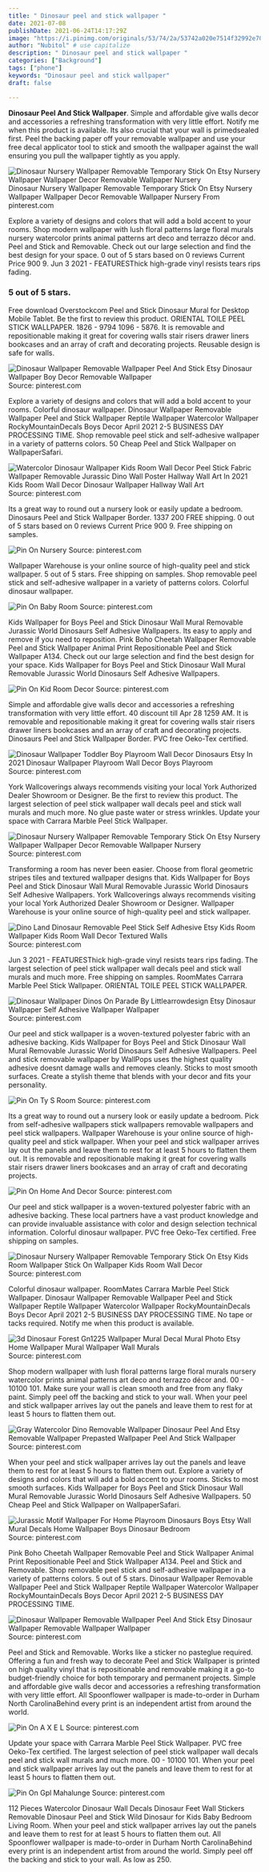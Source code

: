 ```yaml
---
title: " Dinosaur peel and stick wallpaper "
date: 2021-07-08
publishDate: 2021-06-24T14:17:29Z
image: "https://i.pinimg.com/originals/53/74/2a/53742a020e7514f32992e70ad40f95e1.jpg"
author: "Nubitol" # use capitalize
description: " Dinosaur peel and stick wallpaper "
categories: ["Background"]
tags: ["phone"]
keywords: "Dinosaur peel and stick wallpaper"
draft: false

---
```



**Dinosaur Peel And Stick Wallpaper**. Simple and affordable give walls decor and accessories a refreshing transformation with very little effort. Notify me when this product is available. Its also crucial that your wall is primedsealed first. Peel the backing paper off your removable wallpaper and use your free decal applicator tool to stick and smooth the wallpaper against the wall ensuring you pull the wallpaper tightly as you apply.

![Dinosaur Nursery Wallpaper Removable Temporary Stick On Etsy Nursery Wallpaper Wallpaper Decor Removable Wallpaper Nursery](https://i.pinimg.com/originals/9a/d0/b2/9ad0b2728c709422838e70e5bcdbf002.jpg "Dinosaur Nursery Wallpaper Removable Temporary Stick On Etsy Nursery Wallpaper Wallpaper Decor Removable Wallpaper Nursery")
Dinosaur Nursery Wallpaper Removable Temporary Stick On Etsy Nursery Wallpaper Wallpaper Decor Removable Wallpaper Nursery From pinterest.com


Explore a variety of designs and colors that will add a bold accent to your rooms. Shop modern wallpaper with lush floral patterns large floral murals nursery watercolor prints animal patterns art deco and terrazzo décor and. Peel and Stick and Removable. Check out our large selection and find the best design for your space. 0 out of 5 stars based on 0 reviews Current Price 900 9. Jun 3 2021 - FEATURESThick high-grade vinyl resists tears rips fading.

### 5 out of 5 stars.

Free download Overstockcom Peel and Stick Dinosaur Mural for Desktop Mobile Tablet. Be the first to review this product. ORIENTAL TOILE PEEL STICK WALLPAPER. 1826 - 9794 1096 - 5876. It is removable and repositionable making it great for covering walls stair risers drawer liners bookcases and an array of craft and decorating projects. Reusable design is safe for walls.


![Dinosaur Wallpaper Removable Wallpaper Peel And Stick Etsy Dinosaur Wallpaper Boy Decor Removable Wallpaper](https://i.pinimg.com/originals/1c/14/fb/1c14fb8b5a452f93978a1988bc69923e.jpg "Dinosaur Wallpaper Removable Wallpaper Peel And Stick Etsy Dinosaur Wallpaper Boy Decor Removable Wallpaper")
Source: pinterest.com

Explore a variety of designs and colors that will add a bold accent to your rooms. Colorful dinosaur wallpaper. Dinosaur Wallpaper Removable Wallpaper Peel and Stick Wallpaper Reptile Wallpaper Watercolor Wallpaper RockyMountainDecals Boys Decor April 2021 2-5 BUSINESS DAY PROCESSING TIME. Shop removable peel stick and self-adhesive wallpaper in a variety of patterns colors. 50 Cheap Peel and Stick Wallpaper on WallpaperSafari.

![Watercolor Dinosaur Wallpaper Kids Room Wall Decor Peel Stick Fabric Wallpaper Removable Jurassic Dino Wall Poster Hallway Wall Art In 2021 Kids Room Wall Decor Dinosaur Wallpaper Hallway Wall Art](https://i.pinimg.com/736x/fc/71/fd/fc71fd5b7b4a6cbeb94db75a311fac0d.jpg "Watercolor Dinosaur Wallpaper Kids Room Wall Decor Peel Stick Fabric Wallpaper Removable Jurassic Dino Wall Poster Hallway Wall Art In 2021 Kids Room Wall Decor Dinosaur Wallpaper Hallway Wall Art")
Source: pinterest.com

Its a great way to round out a nursery look or easily update a bedroom. Dinosaurs Peel and Stick Wallpaper Border. 1337 200 FREE shipping. 0 out of 5 stars based on 0 reviews Current Price 900 9. Free shipping on samples.

![Pin On Nursery](https://i.pinimg.com/736x/f3/a2/ae/f3a2ae8e4b6521225c33ec8e8e037ca3.jpg "Pin On Nursery")
Source: pinterest.com

Wallpaper Warehouse is your online source of high-quality peel and stick wallpaper. 5 out of 5 stars. Free shipping on samples. Shop removable peel stick and self-adhesive wallpaper in a variety of patterns colors. Colorful dinosaur wallpaper.

![Pin On Baby Room](https://i.pinimg.com/474x/27/cc/1d/27cc1dcee921ec5dbf4ade5a59c35c60.jpg "Pin On Baby Room")
Source: pinterest.com

Kids Wallpaper for Boys Peel and Stick Dinosaur Wall Mural Removable Jurassic World Dinosaurs Self Adhesive Wallpapers. Its easy to apply and remove if you need to reposition. Pink Boho Cheetah Wallpaper Removable Peel and Stick Wallpaper Animal Print Repositionable Peel and Stick Wallpaper A134. Check out our large selection and find the best design for your space. Kids Wallpaper for Boys Peel and Stick Dinosaur Wall Mural Removable Jurassic World Dinosaurs Self Adhesive Wallpapers.

![Pin On Kid Room Decor](https://i.pinimg.com/736x/32/3f/23/323f23039b604ee493ca5ad167fd86c9.jpg "Pin On Kid Room Decor")
Source: pinterest.com

Simple and affordable give walls decor and accessories a refreshing transformation with very little effort. 40 discount till Apr 28 1259 AM. It is removable and repositionable making it great for covering walls stair risers drawer liners bookcases and an array of craft and decorating projects. Dinosaurs Peel and Stick Wallpaper Border. PVC free Oeko-Tex certified.

![Dinosaur Wallpaper Toddler Boy Playroom Wall Decor Dinosaurs Etsy In 2021 Dinosaur Wallpaper Playroom Wall Decor Boys Playroom](https://i.pinimg.com/736x/fa/ea/6a/faea6ae6c9094c7d782cd883667b0c29.jpg "Dinosaur Wallpaper Toddler Boy Playroom Wall Decor Dinosaurs Etsy In 2021 Dinosaur Wallpaper Playroom Wall Decor Boys Playroom")
Source: pinterest.com

York Wallcoverings always recommends visiting your local York Authorized Dealer Showroom or Designer. Be the first to review this product. The largest selection of peel stick wallpaper wall decals peel and stick wall murals and much more. No glue paste water or stress wrinkles. Update your space with Carrara Marble Peel Stick Wallpaper.

![Dinosaur Nursery Wallpaper Removable Temporary Stick On Etsy Nursery Wallpaper Wallpaper Decor Removable Wallpaper Nursery](https://i.pinimg.com/originals/9a/d0/b2/9ad0b2728c709422838e70e5bcdbf002.jpg "Dinosaur Nursery Wallpaper Removable Temporary Stick On Etsy Nursery Wallpaper Wallpaper Decor Removable Wallpaper Nursery")
Source: pinterest.com

Transforming a room has never been easier. Choose from floral geometric stripes tiles and textured wallpaper designs that. Kids Wallpaper for Boys Peel and Stick Dinosaur Wall Mural Removable Jurassic World Dinosaurs Self Adhesive Wallpapers. York Wallcoverings always recommends visiting your local York Authorized Dealer Showroom or Designer. Wallpaper Warehouse is your online source of high-quality peel and stick wallpaper.

![Dino Land Dinosaur Removable Peel Stick Self Adhesive Etsy Kids Room Wallpaper Kids Room Wall Decor Textured Walls](https://i.pinimg.com/originals/9e/1c/fd/9e1cfdfc1e0876ceadaa985afe761d13.jpg "Dino Land Dinosaur Removable Peel Stick Self Adhesive Etsy Kids Room Wallpaper Kids Room Wall Decor Textured Walls")
Source: pinterest.com

Jun 3 2021 - FEATURESThick high-grade vinyl resists tears rips fading. The largest selection of peel stick wallpaper wall decals peel and stick wall murals and much more. Free shipping on samples. RoomMates Carrara Marble Peel Stick Wallpaper. ORIENTAL TOILE PEEL STICK WALLPAPER.

![Dinosaur Wallpaper Dinos On Parade By Littlearrowdesign Etsy Dinosaur Wallpaper Self Adhesive Wallpaper Wallpaper](https://i.pinimg.com/736x/e4/a2/7d/e4a27dd02035e05652907414953968f4.jpg "Dinosaur Wallpaper Dinos On Parade By Littlearrowdesign Etsy Dinosaur Wallpaper Self Adhesive Wallpaper Wallpaper")
Source: pinterest.com

Our peel and stick wallpaper is a woven-textured polyester fabric with an adhesive backing. Kids Wallpaper for Boys Peel and Stick Dinosaur Wall Mural Removable Jurassic World Dinosaurs Self Adhesive Wallpapers. Peel and stick removable wallpaper by WallPops uses the highest quality adhesive doesnt damage walls and removes cleanly. Sticks to most smooth surfaces. Create a stylish theme that blends with your decor and fits your personality.

![Pin On Ty S Room](https://i.pinimg.com/originals/8c/72/eb/8c72eb94b8c2c2e3b31cf7aba4922a36.jpg "Pin On Ty S Room")
Source: pinterest.com

Its a great way to round out a nursery look or easily update a bedroom. Pick from self-adhesive wallpapers stick wallpapers removable wallpapers and peel stick wallpapers. Wallpaper Warehouse is your online source of high-quality peel and stick wallpaper. When your peel and stick wallpaper arrives lay out the panels and leave them to rest for at least 5 hours to flatten them out. It is removable and repositionable making it great for covering walls stair risers drawer liners bookcases and an array of craft and decorating projects.

![Pin On Home And Decor](https://i.pinimg.com/originals/56/57/9e/56579eece6f60fb162d835a5230ff090.png "Pin On Home And Decor")
Source: pinterest.com

Our peel and stick wallpaper is a woven-textured polyester fabric with an adhesive backing. These local partners have a vast product knowledge and can provide invaluable assistance with color and design selection technical information. Colorful dinosaur wallpaper. PVC free Oeko-Tex certified. Free shipping on samples.

![Dinosaur Nursery Wallpaper Removable Temporary Stick On Etsy Kids Room Wallpaper Stick On Wallpaper Kids Room Wall Decor](https://i.pinimg.com/736x/c7/b9/ce/c7b9ced3f651b657ea4bed9d788d5beb.jpg "Dinosaur Nursery Wallpaper Removable Temporary Stick On Etsy Kids Room Wallpaper Stick On Wallpaper Kids Room Wall Decor")
Source: pinterest.com

Colorful dinosaur wallpaper. RoomMates Carrara Marble Peel Stick Wallpaper. Dinosaur Wallpaper Removable Wallpaper Peel and Stick Wallpaper Reptile Wallpaper Watercolor Wallpaper RockyMountainDecals Boys Decor April 2021 2-5 BUSINESS DAY PROCESSING TIME. No tape or tacks required. Notify me when this product is available.

![3d Dinosaur Forest Gn1225 Wallpaper Mural Decal Mural Photo Etsy Home Wallpaper Mural Wallpaper Wall Murals](https://i.pinimg.com/736x/26/3c/3f/263c3f4a249011c67d9f7aa227f815af.jpg "3d Dinosaur Forest Gn1225 Wallpaper Mural Decal Mural Photo Etsy Home Wallpaper Mural Wallpaper Wall Murals")
Source: pinterest.com

Shop modern wallpaper with lush floral patterns large floral murals nursery watercolor prints animal patterns art deco and terrazzo décor and. 00 - 10100 101. Make sure your wall is clean smooth and free from any flaky paint. Simply peel off the backing and stick to your wall. When your peel and stick wallpaper arrives lay out the panels and leave them to rest for at least 5 hours to flatten them out.

![Gray Watercolor Dino Removable Wallpaper Dinosaur Peel And Etsy Removable Wallpaper Prepasted Wallpaper Peel And Stick Wallpaper](https://i.pinimg.com/originals/e1/71/61/e17161d3e4299687aaad7a44c5d37573.jpg "Gray Watercolor Dino Removable Wallpaper Dinosaur Peel And Etsy Removable Wallpaper Prepasted Wallpaper Peel And Stick Wallpaper")
Source: pinterest.com

When your peel and stick wallpaper arrives lay out the panels and leave them to rest for at least 5 hours to flatten them out. Explore a variety of designs and colors that will add a bold accent to your rooms. Sticks to most smooth surfaces. Kids Wallpaper for Boys Peel and Stick Dinosaur Wall Mural Removable Jurassic World Dinosaurs Self Adhesive Wallpapers. 50 Cheap Peel and Stick Wallpaper on WallpaperSafari.

![Jurassic Motif Wallpaper For Home Playroom Dinosaurs Boys Etsy Wall Mural Decals Home Wallpaper Boys Dinosaur Bedroom](https://i.pinimg.com/736x/d2/82/44/d282447d527f2bd7f8c1a2df3d06b531.jpg "Jurassic Motif Wallpaper For Home Playroom Dinosaurs Boys Etsy Wall Mural Decals Home Wallpaper Boys Dinosaur Bedroom")
Source: pinterest.com

Pink Boho Cheetah Wallpaper Removable Peel and Stick Wallpaper Animal Print Repositionable Peel and Stick Wallpaper A134. Peel and Stick and Removable. Shop removable peel stick and self-adhesive wallpaper in a variety of patterns colors. 5 out of 5 stars. Dinosaur Wallpaper Removable Wallpaper Peel and Stick Wallpaper Reptile Wallpaper Watercolor Wallpaper RockyMountainDecals Boys Decor April 2021 2-5 BUSINESS DAY PROCESSING TIME.

![Dinosaur Wallpaper Removable Wallpaper Peel And Stick Etsy Dinosaur Wallpaper Removable Wallpaper Wallpaper](https://i.pinimg.com/736x/07/cf/ed/07cfeda9b8d91919dd88f2dd8d55ae36.jpg "Dinosaur Wallpaper Removable Wallpaper Peel And Stick Etsy Dinosaur Wallpaper Removable Wallpaper Wallpaper")
Source: pinterest.com

Peel and Stick and Removable. Works like a sticker no pasteglue required. Offering a fun and fresh way to decorate Peel and Stick Wallpaper is printed on high quality vinyl that is repositionable and removable making it a go-to budget-friendly choice for both temporary and permanent projects. Simple and affordable give walls decor and accessories a refreshing transformation with very little effort. All Spoonflower wallpaper is made-to-order in Durham North CarolinaBehind every print is an independent artist from around the world.

![Pin On A X E L](https://i.pinimg.com/736x/bf/ee/aa/bfeeaa2582df8be38285bc04014e0bd1.jpg "Pin On A X E L")
Source: pinterest.com

Update your space with Carrara Marble Peel Stick Wallpaper. PVC free Oeko-Tex certified. The largest selection of peel stick wallpaper wall decals peel and stick wall murals and much more. 00 - 10100 101. When your peel and stick wallpaper arrives lay out the panels and leave them to rest for at least 5 hours to flatten them out.

![Pin On Gpl Mahalunge](https://i.pinimg.com/originals/53/74/2a/53742a020e7514f32992e70ad40f95e1.jpg "Pin On Gpl Mahalunge")
Source: pinterest.com

112 Pieces Watercolor Dinosaur Wall Decals Dinosaur Feet Wall Stickers Removable Dinosaur Peel and Stick Wild Dinosaur for Kids Baby Bedroom Living Room. When your peel and stick wallpaper arrives lay out the panels and leave them to rest for at least 5 hours to flatten them out. All Spoonflower wallpaper is made-to-order in Durham North CarolinaBehind every print is an independent artist from around the world. Simply peel off the backing and stick to your wall. As low as 250.

